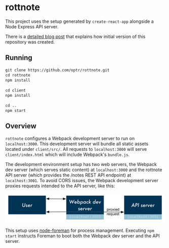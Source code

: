 # rottnote

This project uses the setup generated by `create-react-app` alongside a Node Express API server.

There is a [detailed blog post](https://www.fullstackreact.com/articles/using-create-react-app-with-a-server/) that explains how initial version of this repository was created.

## Running

```
git clone https://github.com/optr/rottnote.git
cd rottnote
npm install

cd client
npm install

cd ..
npm start
```

## Overview

`rottnote` configures a Webpack development server to run on `localhost:3000`. This development server will bundle all static assets located under `client/src/`. All requests to `localhost:3000` will serve `client/index.html` which will include Webpack's `bundle.js`.

The development environment setup has two web servers, the Webpack dev server (which serves static content) at `localhost:3000` and the rottnote API server (which provides the /notes REST API endpoint) at `localhost:3001`. To avoid CORS issues, the Webpack development server proxies requests intended to the API server, like this:

![Flow diagram](./flow-diagram.png)

This setup uses [node-foreman](https://github.com/strongloop/node-foreman) for process management. Executing `npm start` instructs Foreman to boot both the Webpack dev server and the API server.
